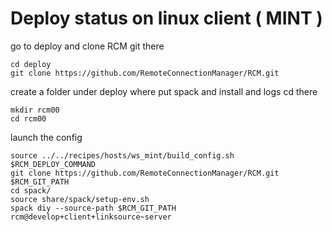 # Deploy status on  linux client ( MINT )

go to deploy and clone RCM git there

    cd deploy
    git clone https://github.com/RemoteConnectionManager/RCM.git

create a folder under deploy where put spack and install and logs
cd there

    mkdir rcm00
    cd rcm00

launch the config

    source ../../recipes/hosts/ws_mint/build_config.sh
    $RCM_DEPLOY_COMMAND
    git clone https://github.com/RemoteConnectionManager/RCM.git $RCM_GIT_PATH
    cd spack/
    source share/spack/setup-env.sh 
    spack diy --source-path $RCM_GIT_PATH rcm@develop+client+linksource~server
    


